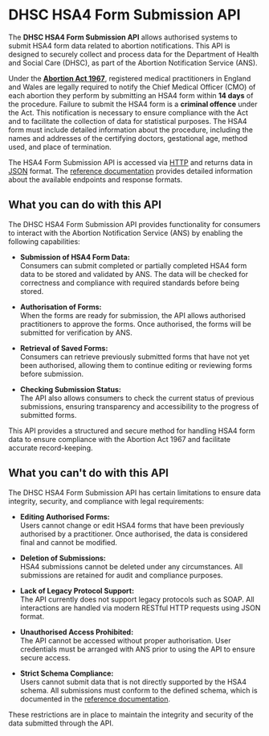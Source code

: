 # DHSC HSA4 Form Submission API

The **DHSC HSA4 Form Submission API** allows authorised systems to submit HSA4 form data related to abortion notifications. This API is designed to securely collect and process data for the Department of Health and Social Care (DHSC), as part of the Abortion Notification Service (ANS).  

Under the [**Abortion Act 1967**](https://www.legislation.gov.uk/ukpga/1967/87/enacted), registered medical practitioners in England and Wales are legally required to notify the Chief Medical Officer (CMO) of each abortion they perform by submitting an HSA4 form within **14 days** of the procedure. Failure to submit the HSA4 form is a **criminal offence** under the Act. This notification is necessary to ensure compliance with the Act and to facilitate the collection of data for statistical purposes. The HSA4 form must include detailed information about the procedure, including the names and addresses of the certifying doctors, gestational age, method used, and place of termination.  

The HSA4 Form Submission API is accessed via [HTTP](https://en.wikipedia.org/wiki/Hypertext_Transfer_Protocol) and returns data in [JSON](https://en.wikipedia.org/wiki/JSON) format. The [reference documentation](reference.html) provides detailed information about the available endpoints and response formats.


## What you can do with this API

The DHSC HSA4 Form Submission API provides functionality for consumers to interact with the Abortion Notification Service (ANS) by enabling the following capabilities:

- **Submission of HSA4 Form Data:**  
  Consumers can submit completed or partially completed HSA4 form data to be stored and validated by ANS. The data will be checked for correctness and compliance with required standards before being stored.

- **Authorisation of Forms:**  
  When the forms are ready for submission, the API allows authorised practitioners to approve the forms. Once authorised, the forms will be submitted for verification by ANS.

- **Retrieval of Saved Forms:**  
  Consumers can retrieve previously submitted forms that have not yet been authorised, allowing them to continue editing or reviewing forms before submission.

- **Checking Submission Status:**  
  The API also allows consumers to check the current status of previous submissions, ensuring transparency and accessibility to the progress of submitted forms.

This API provides a structured and secure method for handling HSA4 form data to ensure compliance with the Abortion Act 1967 and facilitate accurate record-keeping.


## What you can't do with this API

The DHSC HSA4 Form Submission API has certain limitations to ensure data integrity, security, and compliance with legal requirements:

- **Editing Authorised Forms:**  
  Users cannot change or edit HSA4 forms that have been previously authorised by a practitioner. Once authorised, the data is considered final and cannot be modified.

- **Deletion of Submissions:**  
  HSA4 submissions cannot be deleted under any circumstances. All submissions are retained for audit and compliance purposes.

- **Lack of Legacy Protocol Support:**  
  The API currently does not support legacy protocols such as SOAP. All interactions are handled via modern RESTful HTTP requests using JSON format.

- **Unauthorised Access Prohibited:**  
  The API cannot be accessed without proper authorisation. User credentials must be arranged with ANS prior to using the API to ensure secure access.

- **Strict Schema Compliance:**  
  Users cannot submit data that is not directly supported by the HSA4 schema. All submissions must conform to the defined schema, which is documented in the [reference documentation](reference.html).

These restrictions are in place to maintain the integrity and security of the data submitted through the API.
